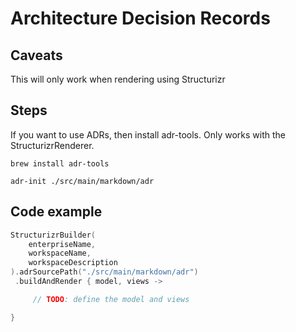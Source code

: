 # Architecture Decision Records

## Caveats

This will only work when rendering using Structurizr

## Steps

If you want to use ADRs, then install adr-tools. Only works with the StructurizrRenderer.

`brew install adr-tools`

`adr-init ./src/main/markdown/adr`

## Code example

```kotlin
StructurizrBuilder(
    enterpriseName,
    workspaceName,
    workspaceDescription
).adrSourcePath("./src/main/markdown/adr")
 .buildAndRender { model, views ->

     // TODO: define the model and views

}
```